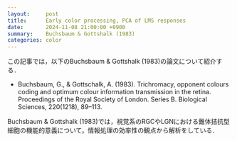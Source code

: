 ```yaml
---
layout:     post
title:      Early color processing, PCA of LMS responses
date:       2024-11-08 21:00:00 +0900
summary:    Buchsbaum & Gottshalk (1983) 
categories: color
---
```


この記事では，以下のBuchsbaum & Gottshalk (1983)の論文について紹介する．

- Buchsbaum, G., & Gottschalk, A. (1983). Trichromacy, opponent colours coding and optimum colour information transmission in the retina. Proceedings of the Royal Society of London. Series B. Biological Sciences, 220(1218), 89–113.

Buchsbaum & Gottshalk (1983)では，視覚系のRGCやLGNにおける錐体拮抗型細胞の機能的意義について，情報処理の効率性の観点から解析をしている．
